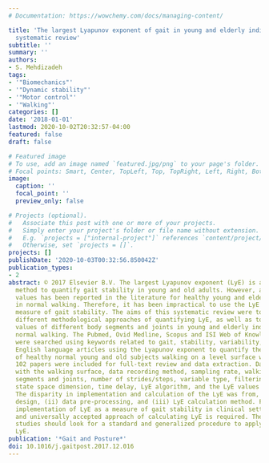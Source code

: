 ```yaml
---
# Documentation: https://wowchemy.com/docs/managing-content/

title: 'The largest Lyapunov exponent of gait in young and elderly individuals: A
  systematic review'
subtitle: ''
summary: ''
authors:
- S. Mehdizadeh
tags:
- '"Biomechanics"'
- '"Dynamic stability"'
- '"Motor control"'
- '"Walking"'
categories: []
date: '2018-01-01'
lastmod: 2020-10-02T20:32:57-04:00
featured: false
draft: false

# Featured image
# To use, add an image named `featured.jpg/png` to your page's folder.
# Focal points: Smart, Center, TopLeft, Top, TopRight, Left, Right, BottomLeft, Bottom, BottomRight.
image:
  caption: ''
  focal_point: ''
  preview_only: false

# Projects (optional).
#   Associate this post with one or more of your projects.
#   Simply enter your project's folder or file name without extension.
#   E.g. `projects = ["internal-project"]` references `content/project/deep-learning/index.md`.
#   Otherwise, set `projects = []`.
projects: []
publishDate: '2020-10-03T00:32:56.850042Z'
publication_types:
- 2
abstract: © 2017 Elsevier B.V. The largest Lyapunov exponent (LyE) is an accepted
  method to quantify gait stability in young and old adults. However, a range of LyE
  values has been reported in the literature for healthy young and elderly adults
  in normal walking. Therefore, it has been impractical to use the LyE as a clinical
  measure of gait stability. The aims of this systematic review were to summarize
  different methodological approaches of quantifying LyE, as well as to classify LyE
  values of different body segments and joints in young and elderly individuals during
  normal walking. The Pubmed, Ovid Medline, Scopus and ISI Web of Knowledge databases
  were searched using keywords related to gait, stability, variability, and LyE. Only
  English language articles using the Lyapunov exponent to quantify the stability
  of healthy normal young and old subjects walking on a level surface were considered.
  102 papers were included for full-text review and data extraction. Data associated
  with the walking surface, data recording method, sampling rate, walking speed, body
  segments and joints, number of strides/steps, variable type, filtering, time-normalizing,
  state space dimension, time delay, LyE algorithm, and the LyE values were extracted.
  The disparity in implementation and calculation of the LyE was from, (i) experiment
  design, (ii) data pre-processing, and (iii) LyE calculation method. For practical
  implementation of LyE as a measure of gait stability in clinical settings, a standard
  and universally accepted approach of calculating LyE is required. Therefore, future
  studies should look for a standard and generalized procedure to apply and calculate
  LyE.
publication: '*Gait and Posture*'
doi: 10.1016/j.gaitpost.2017.12.016
---
```


